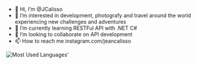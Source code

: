 - 👋 Hi, I’m @JCalisso
- 👀 I’m interested in development, photografy and travel around the world experiencing new challenges and adventures 
- 🌱 I’m currently learning RESTFul API with .NET C#
- 💞️ I’m looking to collaborate on API development
- 📫 How to reach me instagram.com/jeancalisso

<picture>
  <source media="(prefers-color-scheme: dark)" srcset="https://github-used-languages.vercel.app/jcalisso?theme=dark">
  <img alt="Most Used Languages'" src="https://github-used-languages.vercel.app/jcalisso">
</picture>

